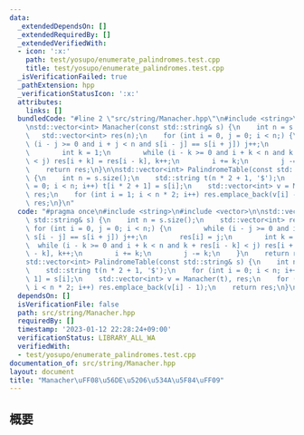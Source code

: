 ```yaml
---
data:
  _extendedDependsOn: []
  _extendedRequiredBy: []
  _extendedVerifiedWith:
  - icon: ':x:'
    path: test/yosupo/enumerate_palindromes.test.cpp
    title: test/yosupo/enumerate_palindromes.test.cpp
  _isVerificationFailed: true
  _pathExtension: hpp
  _verificationStatusIcon: ':x:'
  attributes:
    links: []
  bundledCode: "#line 2 \"src/string/Manacher.hpp\"\n#include <string>\n#include <vector>\n\
    \nstd::vector<int> Manacher(const std::string& s) {\n    int n = s.size();\n \
    \   std::vector<int> res(n);\n    for (int i = 0, j = 0; i < n;) {\n        while\
    \ (i - j >= 0 and i + j < n and s[i - j] == s[i + j]) j++;\n        res[i] = j;\n\
    \        int k = 1;\n        while (i - k >= 0 and i + k < n and k + res[i - k]\
    \ < j) res[i + k] = res[i - k], k++;\n        i += k;\n        j -= k;\n    }\n\
    \    return res;\n}\n\nstd::vector<int> PalindromeTable(const std::string& s)\
    \ {\n    int n = s.size();\n    std::string t(n * 2 + 1, '$');\n    for (int i\
    \ = 0; i < n; i++) t[i * 2 + 1] = s[i];\n    std::vector<int> v = Manacher(t),\
    \ res;\n    for (int i = 1; i < n * 2; i++) res.emplace_back(v[i] - 1);\n    return\
    \ res;\n}\n"
  code: "#pragma once\n#include <string>\n#include <vector>\n\nstd::vector<int> Manacher(const\
    \ std::string& s) {\n    int n = s.size();\n    std::vector<int> res(n);\n   \
    \ for (int i = 0, j = 0; i < n;) {\n        while (i - j >= 0 and i + j < n and\
    \ s[i - j] == s[i + j]) j++;\n        res[i] = j;\n        int k = 1;\n      \
    \  while (i - k >= 0 and i + k < n and k + res[i - k] < j) res[i + k] = res[i\
    \ - k], k++;\n        i += k;\n        j -= k;\n    }\n    return res;\n}\n\n\
    std::vector<int> PalindromeTable(const std::string& s) {\n    int n = s.size();\n\
    \    std::string t(n * 2 + 1, '$');\n    for (int i = 0; i < n; i++) t[i * 2 +\
    \ 1] = s[i];\n    std::vector<int> v = Manacher(t), res;\n    for (int i = 1;\
    \ i < n * 2; i++) res.emplace_back(v[i] - 1);\n    return res;\n}\n"
  dependsOn: []
  isVerificationFile: false
  path: src/string/Manacher.hpp
  requiredBy: []
  timestamp: '2023-01-12 22:28:24+09:00'
  verificationStatus: LIBRARY_ALL_WA
  verifiedWith:
  - test/yosupo/enumerate_palindromes.test.cpp
documentation_of: src/string/Manacher.hpp
layout: document
title: "Manacher\uFF08\u56DE\u5206\u534A\u5F84\uFF09"
---
```


## 概要
